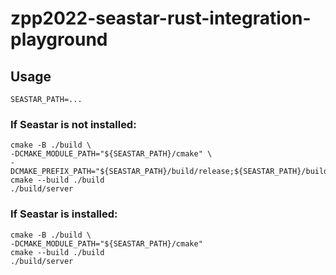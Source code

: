 # zpp2022-seastar-rust-integration-playground

## Usage
```
SEASTAR_PATH=...
```

### If Seastar is not installed:
```
cmake -B ./build \
-DCMAKE_MODULE_PATH="${SEASTAR_PATH}/cmake" \
-DCMAKE_PREFIX_PATH="${SEASTAR_PATH}/build/release;${SEASTAR_PATH}/build/release/_cooking/installed"
cmake --build ./build
./build/server
```
    
### If Seastar is installed:
```
cmake -B ./build \
-DCMAKE_MODULE_PATH="${SEASTAR_PATH}/cmake"
cmake --build ./build
./build/server
```